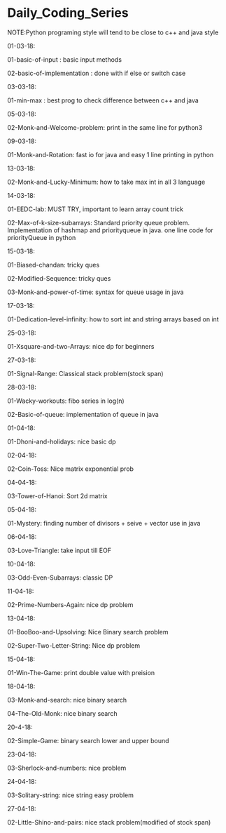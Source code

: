 # Daily_Coding_Series
NOTE:Python programing style will tend to be close to c++ and java style

01-03-18:

01-basic-of-input		   : basic input methods	

02-basic-of-implementation : done with if else or switch case

03-03-18:

01-min-max : best prog to check difference between c++ and java

05-03-18:

02-Monk-and-Welcome-problem: print in the same line for python3

09-03-18:

01-Monk-and-Rotation: fast io for java and easy 1 line printing in python

13-03-18:

02-Monk-and-Lucky-Minimum: how to take max int in all 3 language

14-03-18:

01-EEDC-lab: MUST TRY, important to learn array count trick 

02-Max-of-k-size-subarrays: Standard priority queue problem. Implementation of hashmap and priorityqueue in java. one line code for priorityQueue in python

15-03-18:

01-Biased-chandan: tricky ques 

02-Modified-Sequence: tricky ques

03-Monk-and-power-of-time: syntax for queue usage in java

17-03-18:

01-Dedication-level-infinity: how to sort int and string arrays based on int

25-03-18:

01-Xsquare-and-two-Arrays: nice dp for beginners

27-03-18:

01-Signal-Range: Classical stack problem(stock span)

28-03-18:

01-Wacky-workouts: fibo series in log(n)

02-Basic-of-queue: implementation of queue in java

01-04-18:

01-Dhoni-and-holidays: nice basic dp

02-04-18:

02-Coin-Toss: Nice matrix exponential prob

04-04-18:

03-Tower-of-Hanoi: Sort 2d matrix 

05-04-18:

01-Mystery: finding number of divisors + seive + vector use in java

06-04-18:

03-Love-Triangle: take input till EOF

10-04-18:

03-Odd-Even-Subarrays: classic DP

11-04-18:

02-Prime-Numbers-Again: nice dp problem

13-04-18:

01-BooBoo-and-Upsolving: Nice Binary search problem

02-Super-Two-Letter-String: Nice dp problem

15-04-18:

01-Win-The-Game: print double value with preision

18-04-18:

03-Monk-and-search: nice binary search

04-The-Old-Monk: nice binary search

20-4-18:

02-Simple-Game: binary search lower and upper bound

23-04-18:

03-Sherlock-and-numbers: nice problem

24-04-18:

03-Solitary-string: nice string easy problem

27-04-18:

02-Little-Shino-and-pairs: nice stack problem(modified of stock span)
